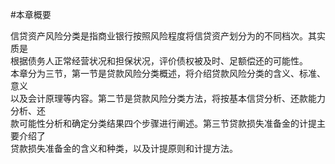 #本章概要
<p>信贷资产风险分类是指商业银行按照风险程度将信贷资产划分为的不同档次。其实质是 <br />
      根据债务人正常经营状况和担保状况，评价债权被及时、足额偿还的可能性。 <br />
本章分为三节，第一节是贷款风险分类概述，将介绍贷款风险分类的含义、标准、意义 <br />
以及会计原理等内容。第二节是贷款风险分类方法，将按基本信贷分析、还款能力分析、还 <br />
款可能性分析和确定分类结果四个步骤进行阐述。第三节贷款损失准备金的计提主要介绍了 <br />
贷款损失准备金的含义和种类，以及计提原则和计提方法。<br />
</p>